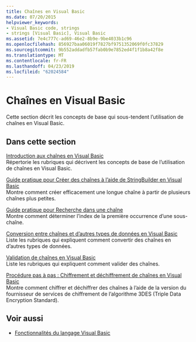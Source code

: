 ```yaml
---
title: Chaînes en Visual Basic
ms.date: 07/20/2015
helpviewer_keywords:
- Visual Basic code, strings
- strings [Visual Basic], Visual Basic
ms.assetid: 7e4c777c-ad69-46e2-8b9e-9be4033b1c96
ms.openlocfilehash: 856927baa06019f7827bf9751352069f0fc37829
ms.sourcegitcommit: 9b552addadfb57fab0b9e7852ed4f1f1b8a42f8e
ms.translationtype: MT
ms.contentlocale: fr-FR
ms.lasthandoff: 04/23/2019
ms.locfileid: "62024584"
---
```

# <a name="strings-in-visual-basic"></a>Chaînes en Visual Basic
Cette section décrit les concepts de base qui sous-tendent l’utilisation de chaînes en Visual Basic.  
  
## <a name="in-this-section"></a>Dans cette section  
 [Introduction aux chaînes en Visual Basic](../../../../visual-basic/programming-guide/language-features/strings/introduction-to-strings.md)  
 Répertorie les rubriques qui décrivent les concepts de base de l’utilisation de chaînes en Visual Basic.  
  
 [Guide pratique pour Créer des chaînes à l’aide de StringBuilder en Visual Basic](../../../../visual-basic/programming-guide/language-features/strings/how-to-create-strings-using-a-stringbuilder.md)  
 Montre comment créer efficacement une longue chaîne à partir de plusieurs chaînes plus petites.  
  
 [Guide pratique pour Recherche dans une chaîne](../../../../visual-basic/programming-guide/language-features/strings/how-to-search-within-a-string.md)  
 Montre comment déterminer l’index de la première occurrence d’une sous-chaîne.  
  
 [Conversion entre chaînes et d’autres types de données en Visual Basic](../../../../visual-basic/programming-guide/language-features/strings/converting-between-strings-and-other-data-types.md)  
 Liste les rubriques qui expliquent comment convertir des chaînes en d’autres types de données.  
  
 [Validation de chaînes en Visual Basic](../../../../visual-basic/programming-guide/language-features/strings/validating-strings.md)  
 Liste les rubriques qui expliquent comment valider des chaînes.  
  
 [Procédure pas à pas : Chiffrement et déchiffrement de chaînes en Visual Basic](../../../../visual-basic/programming-guide/language-features/strings/walkthrough-encrypting-and-decrypting-strings.md)  
 Montre comment chiffrer et déchiffrer des chaînes à l’aide de la version du fournisseur de services de chiffrement de l’algorithme 3DES (Triple Data Encryption Standard).  
  
## <a name="see-also"></a>Voir aussi

- [Fonctionnalités du langage Visual Basic](../../../../visual-basic/programming-guide/language-features/index.md)
